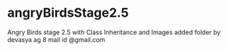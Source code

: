 # angryBirdsStage2.5
Angry Birds stage 2.5 with Class Inheritance and Images
added folder by devasya ag 8 mail id @gmail.com